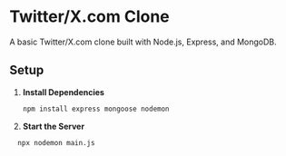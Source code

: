# Twitter/X.com Clone

A basic Twitter/X.com clone built with Node.js, Express, and MongoDB.

## Setup

1. **Install Dependencies**

   ```bash
   npm install express mongoose nodemon

2. **Start the Server**

 ```bash
   npx nodemon main.js

